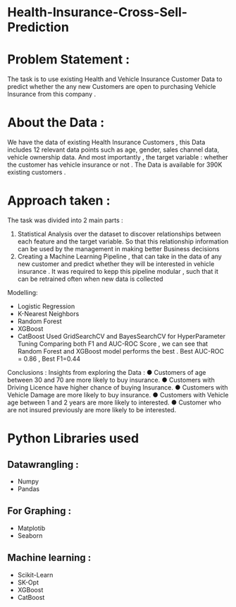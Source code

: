 # Health-Insurance-Cross-Sell-Prediction

# Problem Statement :
The task is to use existing Health and Vehicle Insurance Customer Data to predict whether the any new Customers are open to purchasing Vehicle Insurance from this company .

# About the Data :
We have the data of existing Health Insurance Customers , this Data includes 12 relevant data points such as age, gender, sales channel data, vehicle ownership data. And most importantly , the target variable : whether the customer has vehicle insurance or not . The Data is available for 390K existing customers .

# Approach taken :
The task was divided into 2 main parts : 
1. Statistical Analysis over the dataset to discover relationships between each feature and the target variable. So that this relationship information can be used by the management in making better Business decisions 
2. Creating a Machine Learning Pipeline , that can take in the data of any new customer and predict whether they will be interested in vehicle insurance . It was required to kepp this pipeline modular , such that it can be retrained often when new data is collected

Modelling:
*  Logistic Regression 
*  K-Nearest Neighbors 
*  Random Forest 
*  XGBoost 
*  CatBoost 
Used GridSearchCV and BayesSearchCV for HyperParameter Tuning Comparing both F1 and AUC-ROC Score , we can see that Random Forest and XGBoost model performs the best . Best AUC-ROC = 0.86 , Best F1=0.44

Conclusions : Insights from exploring the Data :
● Customers of age between 30 and 70 are more likely to buy insurance.
● Customers with Driving Licence have higher chance of buying Insurance. 
● Customers with Vehicle Damage are more likely to buy insurance. 
● Customers with Vehicle age between 1 and 2 years are more likely to interested.
● Customer who are not insured previously are more likely to be interested.

# Python Libraries used
## Datawrangling :

* Numpy
* Pandas

## For Graphing :

* Matplotib
* Seaborn


## Machine learning :

* Scikit-Learn
* SK-Opt
* XGBoost
* CatBoost


